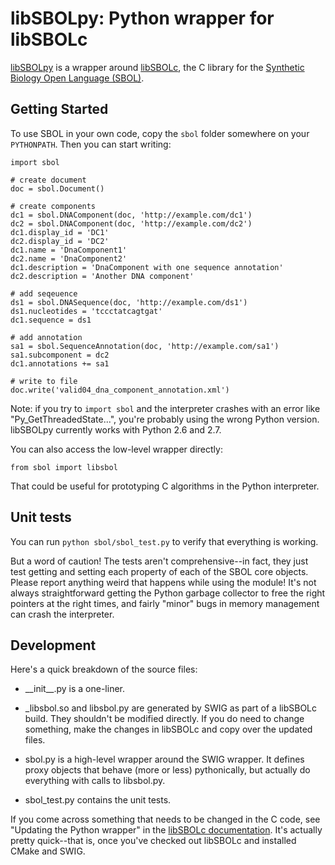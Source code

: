 libSBOLpy: Python wrapper for libSBOLc
======================================

[libSBOLpy](https://github.com/SynBioDex/libSBOLpy) is a wrapper around [libSBOLc](https://github.com/SynBioDex/libSBOLc), the C library for the [Synthetic Biology Open Language (SBOL)](http://www.sbolstandard.org/).

Getting Started
---------------

To use SBOL in your own code, copy the <code>sbol</code> folder somewhere on your <code>PYTHONPATH</code>. Then you can start writing:

    import sbol
    
    # create document
    doc = sbol.Document()

    # create components
    dc1 = sbol.DNAComponent(doc, 'http://example.com/dc1')
    dc2 = sbol.DNAComponent(doc, 'http://example.com/dc2')
    dc1.display_id = 'DC1'
    dc2.display_id = 'DC2'
    dc1.name = 'DnaComponent1'
    dc2.name = 'DnaComponent2'
    dc1.description = 'DnaComponent with one sequence annotation'
    dc2.description = 'Another DNA component'
    
    # add seqeuence
    ds1 = sbol.DNASequence(doc, 'http://example.com/ds1')
    ds1.nucleotides = 'tccctatcagtgat'
    dc1.sequence = ds1

    # add annotation
    sa1 = sbol.SequenceAnnotation(doc, 'http://example.com/sa1')
    sa1.subcomponent = dc2
    dc1.annotations += sa1

    # write to file
    doc.write('valid04_dna_component_annotation.xml')

Note: if you try to <code>import sbol</code> and the interpreter crashes with an error like "Py_GetThreadedState...", you're probably using the wrong Python version. libSBOLpy currently works with Python 2.6 and 2.7.

You can also access the low-level wrapper directly:

    from sbol import libsbol

That could be useful for prototyping C algorithms in the Python interpreter.

Unit tests
----------

You can run <code>python sbol/sbol_test.py</code> to verify that everything is working.

But a word of caution! The tests aren't comprehensive--in fact, they just test getting and setting each property of each of the SBOL core objects. Please report anything weird that happens while using the module! It's not always straightforward getting the Python garbage collector to free the right pointers at the right times, and fairly "minor" bugs in memory management can crash the interpreter.

Development
-----------

Here's a quick breakdown of the source files:

* \_\_init\_\_.py is a one-liner.

* \_libsbol.so and libsbol.py are generated by SWIG as part of a libSBOLc build. They shouldn't be modified directly. If you do need to change something, make the changes in libSBOLc and copy over the updated files.

* sbol.py is a high-level wrapper around the SWIG wrapper. It defines proxy objects that behave (more or less) pythonically, but actually do everything with calls to libsbol.py.

* sbol\_test.py contains the unit tests.

If you come across something that needs to be changed in the C code, see "Updating the Python wrapper" in the [libSBOLc documentation](http://synbiodex.github.com/libSBOLc/#swig). It's actually pretty quick--that is, once you've checked out libSBOLc and installed CMake and SWIG.
